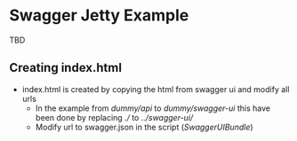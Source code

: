 # Swagger Jetty Example
TBD

## Creating index.html
* index.html is created by copying the html from swagger ui and modify all urls
    * In the example from _dummy/api_ to _dummy/swagger-ui_ this have been done by replacing _./_ to _../swagger-ui/_
    * Modify url to swagger.json in the script (_SwaggerUIBundle_) 